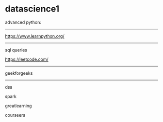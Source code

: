 # datascience1


advanced python:

-----------------


https://www.learnpython.org/



---------------------------------

sql queries


https://leetcode.com/


----------------------
geekforgeeks

---------------

dsa   


spark


greatlearning

courseera


